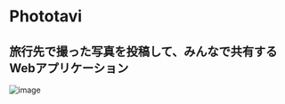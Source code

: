 # Phototavi
## 旅行先で撮った写真を投稿して、みんなで共有するWebアプリケーション
![image](https://user-images.githubusercontent.com/56011845/72674870-62dc7100-3abf-11ea-877a-fc2bcba651e4.png)
